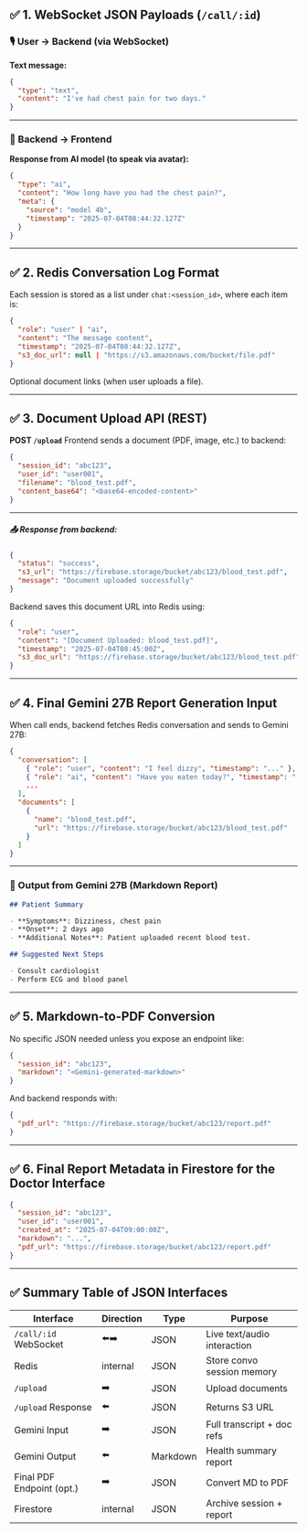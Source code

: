 ## ✅ 1. WebSocket JSON Payloads (`/call/:id`)

### 🎙️ User → Backend (via WebSocket)

**Text message:**

```json
{
  "type": "text",
  "content": "I've had chest pain for two days."
}
```

---

### 🤖 Backend → Frontend

**Response from AI model (to speak via avatar):**

```json
{
  "type": "ai",
  "content": "How long have you had the chest pain?",
  "meta": {
    "source": "model 4b",
    "timestamp": "2025-07-04T08:44:32.127Z"
  }
}
```

---

## ✅ 2. Redis Conversation Log Format

Each session is stored as a list under `chat:<session_id>`, where each item is:

```json
{
  "role": "user" | "ai",
  "content": "The message content",
  "timestamp": "2025-07-04T08:44:32.127Z",
  "s3_doc_url": null | "https://s3.amazonaws.com/bucket/file.pdf"
}
```

Optional document links (when user uploads a file).

---

## ✅ 3. Document Upload API (REST)

**POST `/upload`**
Frontend sends a document (PDF, image, etc.) to backend:

```json
{
  "session_id": "abc123",
  "user_id": "user001",
  "filename": "blood_test.pdf",
  "content_base64": "<base64-encoded-content>"
}
```

---

##### 📤 Response from backend:

```json
{
  "status": "success",
  "s3_url": "https://firebase.storage/bucket/abc123/blood_test.pdf",
  "message": "Document uploaded successfully"
}
```

Backend saves this document URL into Redis using:

```json
{
  "role": "user",
  "content": "[Document Uploaded: blood_test.pdf]",
  "timestamp": "2025-07-04T08:45:00Z",
  "s3_doc_url": "https://firebase.storage/bucket/abc123/blood_test.pdf"
}
```

---

## ✅ 4. Final Gemini 27B Report Generation Input

When call ends, backend fetches Redis conversation and sends to Gemini 27B:

```json
{
  "conversation": [
    { "role": "user", "content": "I feel dizzy", "timestamp": "..." },
    { "role": "ai", "content": "Have you eaten today?", "timestamp": "..." },
    ...
  ],
  "documents": [
    {
      "name": "blood_test.pdf",
      "url": "https://firebase.storage/bucket/abc123/blood_test.pdf"
    }
  ]
}
```

---

### 🧠 Output from Gemini 27B (Markdown Report)

```md
## Patient Summary

- **Symptoms**: Dizziness, chest pain
- **Onset**: 2 days ago
- **Additional Notes**: Patient uploaded recent blood test.

## Suggested Next Steps

- Consult cardiologist
- Perform ECG and blood panel
```

---

## ✅ 5. Markdown-to-PDF Conversion

No specific JSON needed unless you expose an endpoint like:

```json
{
  "session_id": "abc123",
  "markdown": "<Gemini-generated-markdown>"
}
```

And backend responds with:

```json
{
  "pdf_url": "https://firebase.storage/bucket/abc123/report.pdf"
}
```

---

## ✅ 6. Final Report Metadata in Firestore for the Doctor Interface

```json
{
  "session_id": "abc123",
  "user_id": "user001",
  "created_at": "2025-07-04T09:00:00Z",
  "markdown": "...",
  "pdf_url": "https://firebase.storage/bucket/abc123/report.pdf"
}
```

---

## ✅ Summary Table of JSON Interfaces

| Interface                 | Direction | Type     | Purpose                     |
| ------------------------- | --------- | -------- | --------------------------- |
| `/call/:id` WebSocket     | ⬅️➡️      | JSON     | Live text/audio interaction |
| Redis                     | internal  | JSON     | Store convo session memory  |
| `/upload`                 | ➡️        | JSON     | Upload documents            |
| `/upload` Response        | ⬅️        | JSON     | Returns S3 URL              |
| Gemini Input              | ➡️        | JSON     | Full transcript + doc refs  |
| Gemini Output             | ⬅️        | Markdown | Health summary report       |
| Final PDF Endpoint (opt.) | ➡️        | JSON     | Convert MD to PDF           |
| Firestore                 | internal  | JSON     | Archive session + report    |
